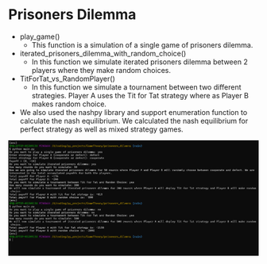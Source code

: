# Prisoners Dilemma

- play_game()
    - This function is a simulation of a single game of prisoners dilemma.
- iterated_prisoners_dilemma_with_random_choice()
    - In this function we simulate iterated prisoners dilemma between 2 players where they make random choices.
- TitForTat_vs_RandomPlayer()
    - In this function we simulate a tournament between two different strategies. Player A uses the Tit for Tat strategy where as Player B makes random choice.
- We also used the nashpy library and support enumeration function to calculate the nash equilibrium. We calculated the nash equilibrium for perfect strategy as well as mixed strategy games.

![PrisonersDilemma](assets/PrisonersDilemma.png)
